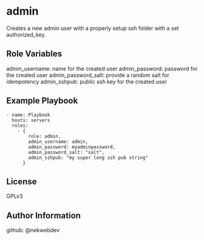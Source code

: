 admin
=====

Creates a new admin user with a properly setup ssh folder with a set authorized_key.

Role Variables
--------------

admin_username: name for the created user
admin_password: password for the created user
admin_password_salt: provide a random salt for idempotency
admin_sshpub: public ssh key for the created user

Example Playbook
----------------
```
- name: Playbook
  hosts: servers
  roles:
    - {
        role: admin,
        admin_username: admin,
        admin_password: myadminpassword,
        admin_password_salt: "salt",
        admin_sshpub: "my super long ssh pub string"
      }
```

License
-------

GPLv3

Author Information
------------------

github: @nekwebdev
